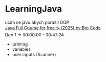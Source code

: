 # LearningJava
 ucim se javu abych porazil OOP  
[Java Full Course for free ☕ (2025) by Bro Code](https://www.youtube.com/watch?v=xTtL8E4LzTQ)  
Den 1 -> 00:00:00 - 00:47:24  
 - printing
 - variables
 - user inputs (Scanner)  
